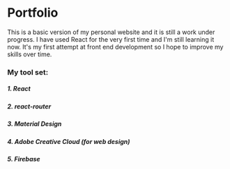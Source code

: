 # Portfolio 
This is a basic version of my personal website and it is still a work under progress.
I have used React for the very first time and I'm still learning it now. It's my first attempt at front end development so I hope to improve my skills over time.

### My tool set:
##### 1. React
##### 2. react-router
##### 3. Material Design 
##### 4. Adobe Creative Cloud (for web design)
##### 5. Firebase

